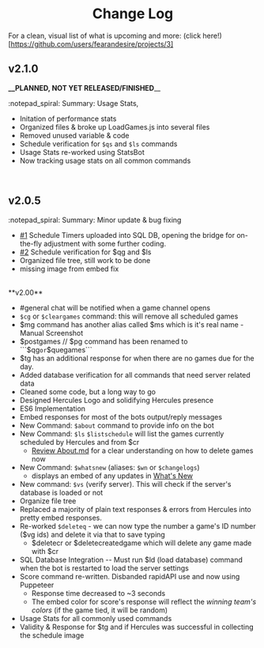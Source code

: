 <h1 align="center"><b>Change Log</b></h1>

For a clean, visual list of what is upcoming and more: (click here!)[https://github.com/users/fearandesire/projects/3]

## v2.1.0 ##

**__PLANNED, NOT YET RELEASED/FINISHED**__

:notepad_spiral: Summary: Usage Stats, 

- Initation of performance stats
- Organized files & broke up LoadGames.js into several files
- Removed unused variable & code
- Schedule verification for ```$qs``` and ```$ls``` commands
- Usage Stats re-worked using StatsBot
 - Now tracking usage stats on all common commands

<br/>

## v2.0.5 ## 

:notepad_spiral: Summary: Minor update & bug fixing

- [#1](https://github.com/fearandesire/Hercules/issues/1) Schedule Timers uploaded into SQL DB, opening the bridge for on-the-fly adjustment with some further coding.
- [#2](https://github.com/fearandesire/Hercules/issues/2) Schedule verification for $qg and $ls
- Organized file tree, still work to be done
- missing image from embed fix


<br/>
**v2.00**

- #general chat will be notified when a game channel opens
- ```$cg``` or ```$cleargames``` command: this will remove all scheduled games
- $mg command has another alias called $ms which is it's real name - Manual Screenshot
- $postgames // $pg command has been renamed to ```$qg``` or ```$quegames```
- $tg has an additional response for when there are no games due for the day.
- Added database verification for all commands that need server related data
- Cleaned some code, but a long way to go
- Designed Hercules Logo and solidifying Hercules presence
- ES6 Implementation
- Embed responses for most of the bots output/reply messages
- New Command: ```$about``` command to provide info on the bot
- New Command: ```$ls```  ```$listschedule``` will list the games currently scheduled by Hercules and from $cr
    - [Review About.md](About.md) for a clear understanding on how to delete games now
- New Command: ```$whatsnew``` (aliases: ```$wn``` or ```$changelogs```)
    - displays an embed of any updates in [What's New](WhatsNew.md)
- New command: ```$vs``` (verify server). This will check if the server's database is loaded or not
- Organize file tree
- Replaced a majority of plain text responses & errors from Hercules into pretty embed responses.
- Re-worked ```$deleteq``` - we can now type the number a game's ID number ($vg ids) and delete it via that to save typing
    - $deletecr or $deletecreatedgame which will delete any game made with $cr
- SQL Database Integration -- Must run $ld (load database) command when the bot is restarted to load the server settings
- Score command re-written. Disbanded rapidAPI use and now using Puppeteer
    - Response time decreased to ~3 seconds
    - The embed color for score's response will reflect the *winning team's colors* (if the game tied, it will be random)
- Usage Stats for all commonly used commands
- Validity & Response for $tg and if Hercules was successful in collecting the schedule image